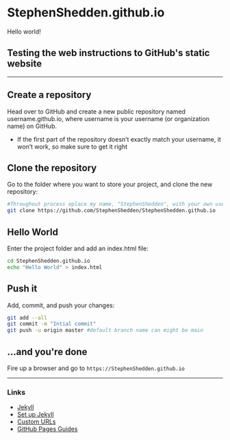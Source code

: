 # StephenShedden.github.io

Hello world!

## Testing the web instructions to GitHub's static website

---

## Create a repository

Head over to GitHub and create a new public repository named username.github.io, where username is your username (or organization name) on GitHub.

- If the first part of the repository doesn’t exactly match your username, it won’t work, so make sure to get it right

## Clone the repository

Go to the folder where you want to store your project, and clone the new repository:

```bash
#Throughout process eplace my name, "StephenShedden", with your own username.
git clone https://github.com/StephenShedden/StephenShedden.github.io
```

## Hello World

Enter the project folder and add an index.html file:

```bash
cd StephenShedden.github.io
echo "Hello World" > index.html
```

## Push it

Add, commit, and push your changes:

```bash
git add --all
git commit -m "Intial commit"
git push -u origin master #default branch name can might be main
```

## ...and you're done

Fire up a browser and go to `https://StephenShedden.github.io`

---

### Links

- [Jekyll](https://jekyllrb.com/)
- [Set up Jekyll](https://jekyllrb.com/docs/)
- [Custom URLs](https://docs.github.com/en/pages/configuring-a-custom-domain-for-your-github-pages-site)
- [GitHub Pages Guides](https://docs.github.com/pages)
